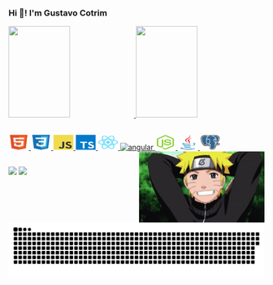 ### Hi 👋! I'm Gustavo Cotrim

<div>
  <a href="https://github.com/gustavocotrim11">
  <img height="180em" width="49%" src="https://github-readme-stats.vercel.app/api?username=gustavocotrim11&show_icons=true&theme=dracula&include_all_commits=true&count_private=true"/>
  <img height="180em" width="49%" src="https://github-readme-stats.vercel.app/api/top-langs/?username=gustavocotrim11&layout=compact&langs_count=16&theme=dracula"/>
</div>

<div style="display: inline_block"><br>
  <p align="left">
    <a href="https://www.w3.org/html/" target="_blank"> <img src="https://raw.githubusercontent.com/devicons/devicon/master/icons/html5/html5-original.svg" alt="html5" height="30" width="40"/> </a>
    <a href="https://www.w3schools.com/css/" target="_blank"> <img src="https://raw.githubusercontent.com/devicons/devicon/master/icons/css3/css3-original.svg" alt="css3" height="30" width="40"/> </a>
    <a href="https://developer.mozilla.org/en-US/docs/Web/JavaScript" target="_blank"> <img src="https://raw.githubusercontent.com/devicons/devicon/master/icons/javascript/javascript-original.svg" alt="javascript" height="30" width="40"/> </a>
    <a href="https://www.typescriptlang.org/" target="_blank"> <img src="https://raw.githubusercontent.com/devicons/devicon/master/icons/typescript/typescript-original.svg" alt="typescript" height="30" width="40"/> </a>
    <a href="https://reactjs.org/" target="_blank"> <img src="https://raw.githubusercontent.com/devicons/devicon/master/icons/react/react-original.svg" alt="react" height="30" width="40"/> </a>
    <a href="https://angular.io" target="_blank"> <img src="https://angular.io/assets/images/logos/angular/angular.svg" alt="angular" height="30" width="40"/> </a>
    <a href="https://nodejs.org" target="_blank"> <img src="https://raw.githubusercontent.com/devicons/devicon/master/icons/nodejs/nodejs-original.svg" alt="nodejs" height="30" width="40"/> </a>
    <a href="https://www.java.com" target="_blank"> <img src="https://raw.githubusercontent.com/devicons/devicon/master/icons/java/java-original.svg" alt="java" height="30" width="40"/> </a>
    <a href="https://www.postgresql.org" target="_blank"> <img src="https://raw.githubusercontent.com/devicons/devicon/master/icons/postgresql/postgresql-original.svg" alt="postgresql" height="30" width="40"/> </a>
    <img align="right" alt="Gus-naruto" height="140" width="auto" src="./.github/img/Gus-naruto.gif">
  </p>
</div>

##

<div> 
  <a href = "mailto:gustavocotrim11@gmail.com"><img src="https://img.shields.io/badge/-Gmail-%23333?style=for-the-badge&logo=gmail&logoColor=white" target="_blank"></a>
  <a href="https://www.linkedin.com/in/gustavocotrim" target="_blank"><img src="https://img.shields.io/badge/-LinkedIn-%230077B5?style=for-the-badge&logo=linkedin&logoColor=white" target="_blank"></a> 
 
  ![Snake animation](https://github.com/gustavocotrim11/gustavocotrim11/blob/output/github-contribution-grid-snake.svg)
 
</div>
